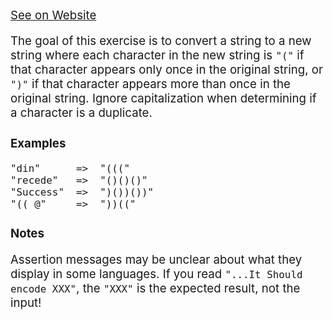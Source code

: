 [See on Website](https://www.codewars.com/kata/54b42f9314d9229fd6000d9c)

The goal of this exercise is to convert a string to a new string where each character in the new string is `"("` if that character appears only once in the original string, or `")"` if that character appears more than once in the original string. Ignore capitalization when determining if a character is a duplicate.

### Examples

```
"din"      =>  "((("
"recede"   =>  "()()()"
"Success"  =>  ")())())"
"(( @"     =>  "))(("

```

### Notes

Assertion messages may be unclear about what they display in some languages. If you read `"...It Should encode XXX"`, the `"XXX"` is the expected result, not the input!

<style> * {font-size: 14pt} </style>
